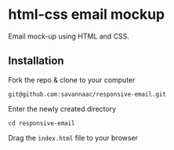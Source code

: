 # html-css email mockup
Email mock-up using HTML and CSS.

## Installation
Fork the repo & clone to your computer

 `git@github.com:savannaac/responsive-email.git`

Enter the newly created directory

 `cd responsive-email`

Drag the `index.html` file to your browser